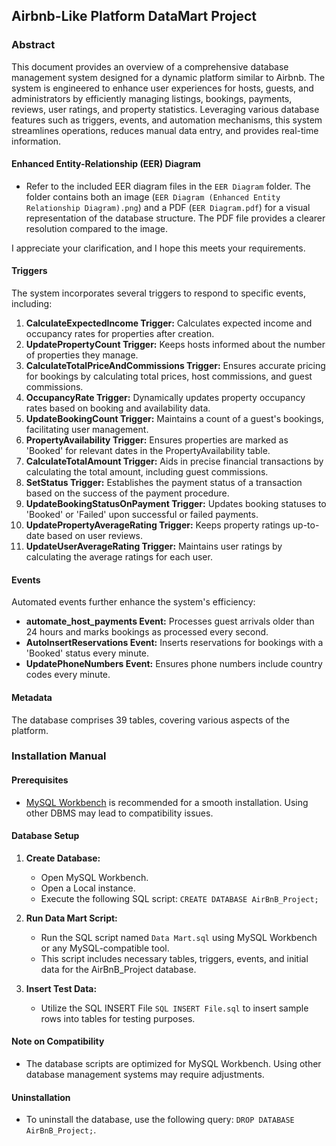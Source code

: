 ## Airbnb-Like Platform DataMart Project

### Abstract

This document provides an overview of a comprehensive database management system designed for a dynamic platform similar to Airbnb. The system is engineered to enhance user experiences for hosts, guests, and administrators by efficiently managing listings, bookings, payments, reviews, user ratings, and property statistics. Leveraging various database features such as triggers, events, and automation mechanisms, this system streamlines operations, reduces manual data entry, and provides real-time information.

#### Enhanced Entity-Relationship (EER) Diagram

- Refer to the included EER diagram files in the `EER Diagram` folder. The folder contains both an image (`EER Diagram (Enhanced Entity Relationship Diagram).png`) and a PDF (`EER Diagram.pdf`) for a visual representation of the database structure. The PDF file provides a clearer resolution compared to the image.

I appreciate your clarification, and I hope this meets your requirements.

#### Triggers

The system incorporates several triggers to respond to specific events, including:

1. **CalculateExpectedIncome Trigger:** Calculates expected income and occupancy rates for properties after creation.
2. **UpdatePropertyCount Trigger:** Keeps hosts informed about the number of properties they manage.
3. **CalculateTotalPriceAndCommissions Trigger:** Ensures accurate pricing for bookings by calculating total prices, host commissions, and guest commissions.
4. **OccupancyRate Trigger:** Dynamically updates property occupancy rates based on booking and availability data.
5. **UpdateBookingCount Trigger:** Maintains a count of a guest's bookings, facilitating user management.
6. **PropertyAvailability Trigger:** Ensures properties are marked as 'Booked' for relevant dates in the PropertyAvailability table.
7. **CalculateTotalAmount Trigger:** Aids in precise financial transactions by calculating the total amount, including guest commissions.
8. **SetStatus Trigger:** Establishes the payment status of a transaction based on the success of the payment procedure.
9. **UpdateBookingStatusOnPayment Trigger:** Updates booking statuses to 'Booked' or 'Failed' upon successful or failed payments.
10. **UpdatePropertyAverageRating Trigger:** Keeps property ratings up-to-date based on user reviews.
11. **UpdateUserAverageRating Trigger:** Maintains user ratings by calculating the average ratings for each user.

#### Events

Automated events further enhance the system's efficiency:

- **automate_host_payments Event:** Processes guest arrivals older than 24 hours and marks bookings as processed every second.
- **AutoInsertReservations Event:** Inserts reservations for bookings with a 'Booked' status every minute.
- **UpdatePhoneNumbers Event:** Ensures phone numbers include country codes every minute.

#### Metadata

The database comprises 39 tables, covering various aspects of the platform.

### Installation Manual

#### Prerequisites

- [MySQL Workbench](https://www.mysql.com/products/workbench/) is recommended for a smooth installation. Using other DBMS may lead to compatibility issues.

#### Database Setup

1. **Create Database:**
   - Open MySQL Workbench.
   - Open a Local instance.
   - Execute the following SQL script: `CREATE DATABASE AirBnB_Project;`

2. **Run Data Mart Script:**
   - Run the SQL script named `Data Mart.sql` using MySQL Workbench or any MySQL-compatible tool.
   - This script includes necessary tables, triggers, events, and initial data for the AirBnB_Project database.

3. **Insert Test Data:**
   - Utilize the SQL INSERT File `SQL INSERT File.sql` to insert sample rows into tables for testing purposes.

#### Note on Compatibility

- The database scripts are optimized for MySQL Workbench. Using other database management systems may require adjustments.

#### Uninstallation

- To uninstall the database, use the following query: `DROP DATABASE AirBnB_Project;`.
